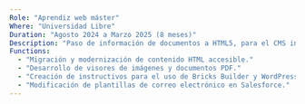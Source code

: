 ```yaml
---
Role: "Aprendiz web máster"
Where: "Universidad Libre"
Duration: "Agosto 2024 a Marzo 2025 (8 meses)"
Description: "Paso de información de documentos a HTML5, para el CMS institucional. Modernicé estructuras HTML aplicando accesibilidad (WCAG), desarrollé manuales de accesibilidad y uso para Bricks Builder y WordPress."
Functions:
  - "Migración y modernización de contenido HTML accesible."
  - "Desarrollo de visores de imágenes y documentos PDF."
  - "Creación de instructivos para el uso de Bricks Builder y WordPress."
  - "Modificación de plantillas de correo electrónico en Salesforce."
---
```

